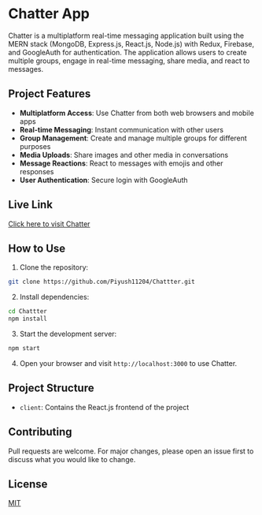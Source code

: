 # Chatter App

Chatter is a multiplatform real-time messaging application built using the MERN stack (MongoDB, Express.js, React.js, Node.js) with Redux, Firebase, and GoogleAuth for authentication. The application allows users to create multiple groups, engage in real-time messaging, share media, and react to messages.

## Project Features

- **Multiplatform Access**: Use Chatter from both web browsers and mobile apps
- **Real-time Messaging**: Instant communication with other users
- **Group Management**: Create and manage multiple groups for different purposes
- **Media Uploads**: Share images and other media in conversations
- **Message Reactions**: React to messages with emojis and other responses
- **User Authentication**: Secure login with GoogleAuth

## Live Link

[Click here to visit Chatter](https://chatter-three-omega.vercel.app/)

## How to Use

1. Clone the repository:
```bash
git clone https://github.com/Piyush11204/Chattter.git
```

2. Install dependencies:
```bash
cd Chattter
npm install
```

3. Start the development server:
```bash
npm start
```

4. Open your browser and visit `http://localhost:3000` to use Chatter.

## Project Structure

- `client`: Contains the React.js frontend of the project



## Contributing

Pull requests are welcome. For major changes, please open an issue first to discuss what you would like to change.

## License

[MIT](LICENSE)
